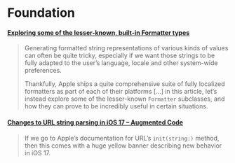 # Foundation

#### [Exploring some of the lesser-known, built-in Formatter types](https://www.swiftbysundell.com/articles/exploring-some-of-the-lesser-known-formatter-types/)

> Generating formatted string representations of various kinds of values can often be quite tricky, especially if we want those strings to be fully adapted to the user’s language, locale and other system-wide preferences.
>
> Thankfully, Apple ships a quite comprehensive suite of fully localized formatters as part of each of their platforms [...]  in this article, let’s instead explore some of the lesser-known `Formatter` subclasses, and how they can prove to be incredibly useful in certain situations.

#### [Changes to URL string parsing in iOS 17 – Augmented Code](https://augmentedcode.io/2023/10/02/changes-to-url-string-parsing-in-ios-17/)

> If we go to Apple’s documentation for URL’s `init(string:)` method, then this comes with a huge yellow banner describing new behavior in iOS 17.
